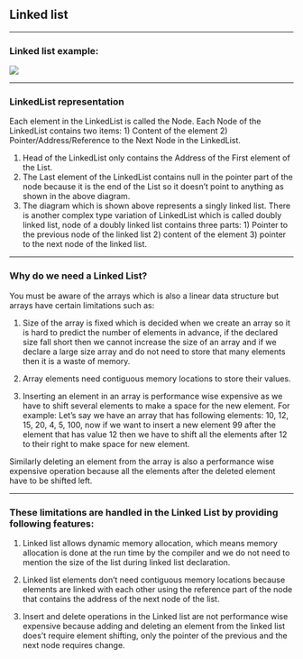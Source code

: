## Linked list

<hr>

### Linked list example:

<p>
<img src="https://github.com/GothamsJoker/DataStructures/blob/master/images/Java-LinkedList.png">
</p>

<hr>

### LinkedList representation

Each element in the LinkedList is called the Node. Each Node of the LinkedList contains two items: 1) Content of the element 2) Pointer/Address/Reference to the Next Node in the LinkedList.

1. Head of the LinkedList only contains the Address of the First element of the List.
2. The Last element of the LinkedList contains null in the pointer part of the node because it is the end of the List so it doesn’t point to anything as shown in the above diagram.
3. The diagram which is shown above represents a singly linked list. There is another complex type variation of LinkedList which is called doubly linked list, node of a doubly linked list contains three parts: 1) Pointer to the previous node of the linked list 2) content of the element 3) pointer to the next node of the linked list.

<hr/>

### Why do we need a Linked List?
You must be aware of the arrays which is also a linear data structure but arrays have certain limitations such as:
1) Size of the array is fixed which is decided when we create an array so it is hard to predict the number of elements in advance, if the declared size fall short then we cannot increase the size of an array and if we declare a large size array and do not need to store that many elements then it is a waste of memory.

2) Array elements need contiguous memory locations to store their values.

3) Inserting an element in an array is performance wise expensive as we have to shift several elements to make a space for the new element. For example:
Let’s say we have an array that has following elements: 10, 12, 15, 20, 4, 5, 100, now if we want to insert a new element 99 after the element that has value 12 then we have to shift all the elements after 12 to their right to make space for new element.

Similarly deleting an element from the array is also a performance wise expensive operation because all the elements after the deleted element have to be shifted left.

<hr/>

### These limitations are handled in the Linked List by providing following features:
1. Linked list allows dynamic memory allocation, which means memory allocation is done at the run time by the compiler and we do not need to mention the size of the list during linked list declaration.

2. Linked list elements don’t need contiguous memory locations because elements are linked with each other using the reference part of the node that contains the address of the next node of the list.

3. Insert and delete operations in the Linked list are not performance wise expensive because adding and deleting an element from the linked list does’t require element shifting, only the pointer of the previous and the next node requires change.
